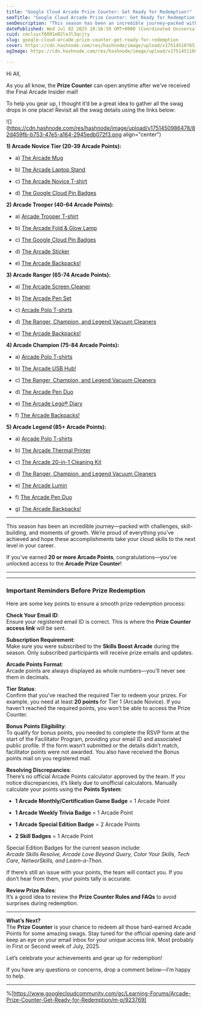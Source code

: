 ```yaml
---
title: "Google Cloud Arcade Prize Counter: Get Ready for Redemption!"
seoTitle: "Google Cloud Arcade Prize Counter: Get Ready for Redemption!"
seoDescription: "This season has been an incredible journey—packed with challenges, skill-building, and moments of growth. We’re proud of everything you’ve achieved and hope"
datePublished: Wed Jul 02 2025 10:16:59 GMT+0000 (Coordinated Universal Time)
cuid: cmclsycf6001e02le3l3qcjry
slug: google-cloud-arcade-prize-counter-get-ready-for-redemption
cover: https://cdn.hashnode.com/res/hashnode/image/upload/v1751451078577/35abe448-f049-43b1-9a7a-9af3bb36c535.png
ogImage: https://cdn.hashnode.com/res/hashnode/image/upload/v1751451169818/5af3c328-2b44-46b5-b94f-9ab257ee8d10.png

---
```


Hi All,

As you all know, the **Prize Counter** can open anytime after we’ve received the Final Arcade Insider mail!

To help you gear up, I thought it’d be a great idea to gather all the swag drops in one place! Revisit all the swag details using the links below:

![](https://cdn.hashnode.com/res/hashnode/image/upload/v1751450986478/82d459fb-b753-47e5-a164-2945edb072f3.png align="center")

**1) Arcade Novice Tier (20-39 Arcade Points):**

* a) [The Arcade Mug](https://www.googlecloudcommunity.com/gc/Learning-Forums/Back-in-the-Game-The-Arcade-Mug-And-The-Arcade-Laptop-Stand/td-p/904978) 
    
* b) [The Arcade Laptop Stand](https://www.googlecloudcommunity.com/gc/Learning-Forums/Back-in-the-Game-The-Arcade-Mug-And-The-Arcade-Laptop-Stand/td-p/904978) 
    
* c) [The Arcade Novice T-shirt](https://www.googlecloudcommunity.com/gc/Learning-Forums/The-Arcade-Novice-T-shirt/td-p/914590) 
    
* d) [The Google Cloud Pin Badges](https://www.googlecloudcommunity.com/gc/Learning-Forums/Swag-Drop-The-Google-Cloud-Pin-Badges-and-The-Arcade-Sticker/td-p/922418)
    

**2) Arcade Trooper (40-64 Arcade Points):**

* a) [Arcade Trooper T-shirt](https://www.googlecloudcommunity.com/gc/Learning-Forums/Arcade-Trooper-T-shirt/td-p/912325) 
    
* b) [The Arcade Fold & Glow Lamp](https://www.googlecloudcommunity.com/gc/Learning-Forums/Swag-Drop-The-Arcade-Fold-amp-Glow-Lamp/td-p/918690) 
    
* c) [The Google Cloud Pin Badges](https://www.googlecloudcommunity.com/gc/Learning-Forums/Swag-Drop-The-Google-Cloud-Pin-Badges-and-The-Arcade-Sticker/td-p/922418) 
    
* d) [The Arcade Sticker](https://www.googlecloudcommunity.com/gc/Learning-Forums/Swag-Drop-The-Google-Cloud-Pin-Badges-and-The-Arcade-Sticker/td-p/922418) 
    
* e) [The Arcade Backpacks!](https://www.googlecloudcommunity.com/gc/Learning-Forums/Swag-Drop-The-Arcade-Backpacks/td-p/829331)
    

**3) Arcade Ranger (65-74 Arcade Points):**

* a) [The Arcade Screen Cleaner](https://www.googlecloudcommunity.com/gc/Learning-Forums/Back-in-the-Game-The-Arcade-Screen-Cleaner-and-The-Arcade-Pen/td-p/907511) 
    
* b) [The Arcade Pen Set](https://www.googlecloudcommunity.com/gc/Learning-Forums/Back-in-the-Game-The-Arcade-Screen-Cleaner-and-The-Arcade-Pen/td-p/907511) 
    
* c) [Arcade Polo T-shirts](https://www.googlecloudcommunity.com/gc/Learning-Forums/Arcade-Polo-T-shirts/td-p/909307) 
    
* d) [The Ranger, Champion, and Legend Vacuum Cleaners](https://www.googlecloudcommunity.com/gc/Learning-Forums/Swag-Drop-The-Ranger-Champion-and-Legend-Vacuum-Cleaners/td-p/920502) 
    
* e) [The Arcade Backpacks!](https://www.googlecloudcommunity.com/gc/Learning-Forums/Swag-Drop-The-Arcade-Backpacks/td-p/922793)
    

**4) Arcade Champion (75-84 Arcade Points):**

* a) [Arcade Polo T-shirts](https://www.googlecloudcommunity.com/gc/Learning-Forums/Arcade-Polo-T-shirts/td-p/909307) 
    
* b) [The Arcade USB Hub!](https://www.googlecloudcommunity.com/gc/Learning-Forums/Swag-Drop-Elevate-Your-Connectivity-The-Arcade-USB-Hub/td-p/916925) 
    
* c) [The Ranger, Champion, and Legend Vacuum Cleaners](https://www.googlecloudcommunity.com/gc/Learning-Forums/Swag-Drop-The-Ranger-Champion-and-Legend-Vacuum-Cleaners/td-p/920502) 
    
* d) [The Arcade Pen Duo](https://www.googlecloudcommunity.com/gc/Learning-Forums/Swag-Drop-The-Arcade-Pen-Duo-and-The-Arcade-Lego-Diary/td-p/921876) 
    
* e) [The Arcade Lego® Diary](https://www.googlecloudcommunity.com/gc/Learning-Forums/Swag-Drop-The-Arcade-Pen-Duo-and-The-Arcade-Lego-Diary/td-p/921876) 
    
* f) [The Arcade Backpacks!](https://www.googlecloudcommunity.com/gc/Learning-Forums/Swag-Drop-The-Arcade-Backpacks/td-p/922793)
    

**5) Arcade Legend (85+ Arcade Points):**

* a) [Arcade Polo T-shirts](https://www.googlecloudcommunity.com/gc/Learning-Forums/Arcade-Polo-T-shirts/td-p/909307) 
    
* b) [The Arcade Thermal Printer](https://www.googlecloudcommunity.com/gc/Learning-Forums/Swag-Drop-The-Arcade-Thermal-Printer/td-p/919073) 
    
* c) [The Arcade 20-in-1 Cleaning Kit](https://www.googlecloudcommunity.com/gc/Learning-Forums/Swag-Drop-The-Arcade-20-in-1-Cleaning-Kit/td-p/919608) 
    
* d) [The Ranger, Champion, and Legend Vacuum Cleaners](https://www.googlecloudcommunity.com/gc/Learning-Forums/Swag-Drop-The-Ranger-Champion-and-Legend-Vacuum-Cleaners/td-p/920502) 
    
* e) [The Arcade Lumin](https://www.googlecloudcommunity.com/gc/Learning-Forums/Swag-Drop-The-Arcade-Lumin/td-p/921093) 
    
* f) [The Arcade Pen Duo](https://www.googlecloudcommunity.com/gc/Learning-Forums/Swag-Drop-The-Arcade-Pen-Duo-and-The-Arcade-Lego-Diary/td-p/921876) 
    
* g) [The Arcade Backpacks!](https://www.googlecloudcommunity.com/gc/Learning-Forums/Swag-Drop-The-Arcade-Backpacks/td-p/922793)
    

---

This season has been an incredible journey—packed with challenges, skill-building, and moments of growth. We’re proud of everything you’ve achieved and hope these accomplishments take your cloud skills to the next level in your career.

If you’ve earned **20 or more Arcade Points**, congratulations—you’ve unlocked access to the **Arcade Prize Counter**!

---

---

### **Important Reminders Before Prize Redemption**

Here are some key points to ensure a smooth prize redemption process:

**Check Your Email ID**:  
Ensure your registered email ID is correct. This is where the **Prize Counter access link** will be sent.

**Subscription Requirement**:  
Make sure you were subscribed to the **Skills Boost Arcade** during the season. Only subscribed participants will receive prize emails and updates.

**Arcade Points Format**:  
Arcade points are always displayed as whole numbers—you’ll never see them in decimals.

**Tier Status**:  
Confirm that you’ve reached the required Tier to redeem your prizes. For example, you need at least **20 points** for Tier 1 (Arcade Novice). If you haven’t reached the required points, you won’t be able to access the Prize Counter.

**Bonus Points Eligibility**:  
To qualify for bonus points, you needed to complete the RSVP form at the start of the Facilitator Program, providing your email ID and associated public profile. If the form wasn’t submitted or the details didn’t match, facilitator points were not awarded. You also have received the Bonus points mail on you registered mail.

**Resolving Discrepancies**:  
There’s no official Arcade Points calculator approved by the team. If you notice discrepancies, it’s likely due to unofficial calculators. Manually calculate your points using the **Points System**:

* **1 Arcade Monthly/Certification Game Badge** = 1 Arcade Point
    
* **1 Arcade Weekly Trivia Badge** = 1 Arcade Point
    
* **1 Arcade Special Edition Badge** = 2 Arcade Points
    
* **2 Skill Badges** = 1 Arcade Point
    

Special Edition Badges for the current season include:  
*Arcade Skills Resolve, Arcade Love Beyond Query, Color Your Skills, Tech Care, NetworSkills, and Learn-a-Thon.*

If there’s still an issue with your points, the team will contact you. If you don’t hear from them, your points tally is accurate.

**Review Prize Rules**:  
It’s a good idea to review the **Prize Counter Rules and FAQs** to avoid surprises during redemption.

---

**What’s Next?**  
The **Prize Counter** is your chance to redeem all those hard-earned Arcade Points for some amazing swags. Stay tuned for the official opening date and keep an eye on your email inbox for your unique access link. Most probably in First or Second week of July, 2025.

Let’s celebrate your achievements and gear up for redemption!

If you have any questions or concerns, drop a comment below—I’m happy to help.

---

%[https://www.googlecloudcommunity.com/gc/Learning-Forums/Arcade-Prize-Counter-Get-Ready-for-Redemption/m-p/923769]
